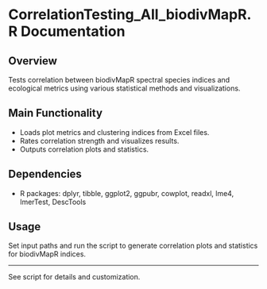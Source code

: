 # CorrelationTesting_All_biodivMapR.R Documentation

## Overview
Tests correlation between biodivMapR spectral species indices and ecological metrics using various statistical methods and visualizations.

## Main Functionality
- Loads plot metrics and clustering indices from Excel files.
- Rates correlation strength and visualizes results.
- Outputs correlation plots and statistics.

## Dependencies
- R packages: dplyr, tibble, ggplot2, ggpubr, cowplot, readxl, lme4, lmerTest, DescTools

## Usage
Set input paths and run the script to generate correlation plots and statistics for biodivMapR indices.

---
See script for details and customization.